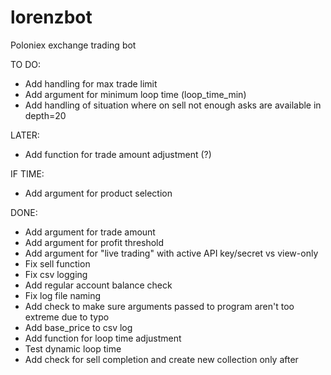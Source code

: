 # lorenzbot
Poloniex exchange trading bot

TO DO:
- Add handling for max trade limit
- Add argument for minimum loop time (loop_time_min)
- Add handling of situation where on sell not enough asks are available in depth=20

LATER:
- Add function for trade amount adjustment (?)

IF TIME:
- Add argument for product selection

DONE:
- Add argument for trade amount
- Add argument for profit threshold
- Add argument for "live trading" with active API key/secret vs view-only
- Fix sell function
- Fix csv logging
- Add regular account balance check
- Fix log file naming
- Add check to make sure arguments passed to program aren't too extreme due to typo
- Add base_price to csv log
- Add function for loop time adjustment
- Test dynamic loop time
- Add check for sell completion and create new collection only after